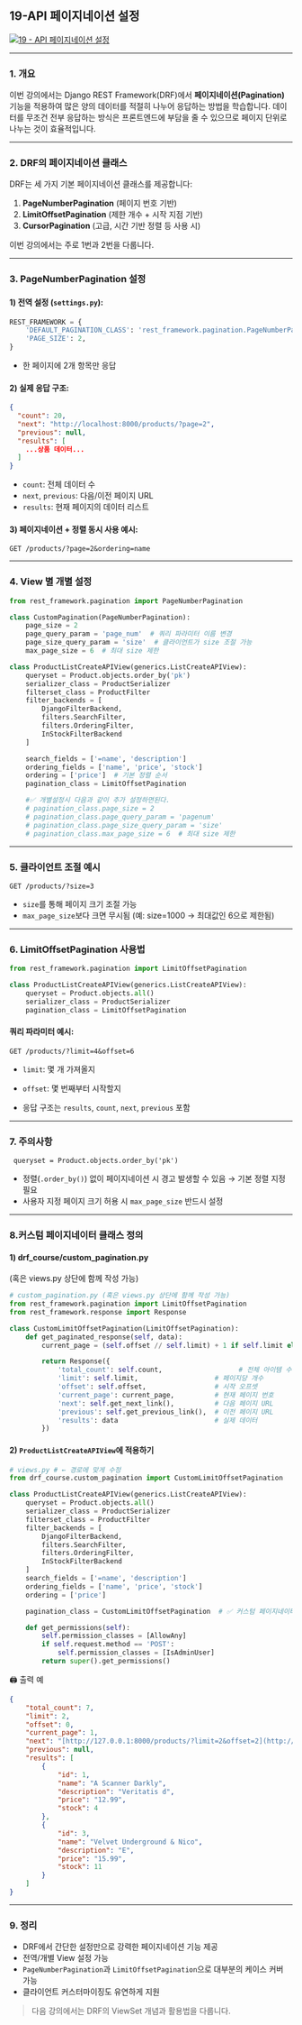 ## 19-API 페이지네이션 설정
[![19 - API 페이지네이션 설정](https://img.youtube.com/vi/sTyMe2R9mzk/0.jpg)](https://youtu.be/sTyMe2R9mzk?list=PL-2EBeDYMIbTLulc9FSoAXhbmXpLq2l5t)




---

### 1. 개요
이번 강의에서는 Django REST Framework(DRF)에서 **페이지네이션(Pagination)** 기능을 적용하여 많은 양의 데이터를 적절히 나누어 응답하는 방법을 학습합니다. 데이터를 무조건 전부 응답하는 방식은 프론트엔드에 부담을 줄 수 있으므로 페이지 단위로 나누는 것이 효율적입니다.

---

### 2. DRF의 페이지네이션 클래스
DRF는 세 가지 기본 페이지네이션 클래스를 제공합니다:

1. **PageNumberPagination** (페이지 번호 기반)
2. **LimitOffsetPagination** (제한 개수 + 시작 지점 기반)
3. **CursorPagination** (고급, 시간 기반 정렬 등 사용 시)

이번 강의에서는 주로 1번과 2번을 다룹니다.

---

### 3. PageNumberPagination 설정

#### 1) 전역 설정 (`settings.py`):
```python
REST_FRAMEWORK = {
    'DEFAULT_PAGINATION_CLASS': 'rest_framework.pagination.PageNumberPagination',
    'PAGE_SIZE': 2,
}
```
- 한 페이지에 2개 항목만 응답


#### 2) 실제 응답 구조:
```json
{
  "count": 20,
  "next": "http://localhost:8000/products/?page=2",
  "previous": null,
  "results": [
    ...상품 데이터...
  ]
}
```

- `count`: 전체 데이터 수
- `next`, `previous`: 다음/이전 페이지 URL
- `results`: 현재 페이지의 데이터 리스트

#### 3) 페이지네이션 + 정렬 동시 사용 예시:
```
GET /products/?page=2&ordering=name
```

---

### 4. View 별 개별 설정
```python
from rest_framework.pagination import PageNumberPagination

class CustomPagination(PageNumberPagination):
    page_size = 2
    page_query_param = 'page_num'  # 쿼리 파라미터 이름 변경
    page_size_query_param = 'size'  # 클라이언트가 size 조절 가능
    max_page_size = 6  # 최대 size 제한
```

```python
class ProductListCreateAPIView(generics.ListCreateAPIView):
    queryset = Product.objects.order_by('pk')
    serializer_class = ProductSerializer
    filterset_class = ProductFilter
    filter_backends = [
        DjangoFilterBackend,
        filters.SearchFilter,
        filters.OrderingFilter,
        InStockFilterBackend
    ]

    search_fields = ['=name', 'description']
    ordering_fields = ['name', 'price', 'stock']
    ordering = ['price']  # 기본 정렬 순서
    pagination_class = LimitOffsetPagination

    #✅ 개별설정시 다음과 같이 추가 설정하면된다.
    # pagination_class.page_size = 2
    # pagination_class.page_query_param = 'pagenum'
    # pagination_class.page_size_query_param = 'size'
    # pagination_class.max_page_size = 6  # 최대 size 제한
```

---


### 5. 클라이언트 조절 예시
```
GET /products/?size=3
```
- `size`를 통해 페이지 크기 조절 가능
- `max_page_size`보다 크면 무시됨 (예: size=1000 → 최대값인 6으로 제한됨)

---

### 6. LimitOffsetPagination 사용법
```python
from rest_framework.pagination import LimitOffsetPagination

class ProductListCreateAPIView(generics.ListCreateAPIView):
    queryset = Product.objects.all()
    serializer_class = ProductSerializer
    pagination_class = LimitOffsetPagination
```

#### 쿼리 파라미터 예시:
```
GET /products/?limit=4&offset=6
```
- `limit`: 몇 개 가져올지
- `offset`: 몇 번째부터 시작할지

- 응답 구조는 `results`, `count`, `next`, `previous` 포함

---

### 7. 주의사항

```
 queryset = Product.objects.order_by('pk')
```
- 정렬(`.order_by()`) 없이 페이지네이션 시 경고 발생할 수 있음 → 기본 정렬 지정 필요
- 사용자 지정 페이지 크기 허용 시 `max_page_size` 반드시 설정


---

### 8.커스텀 페이지네이터 클래스 정의


#### 1) drf_course/custom_pagination.py 
(혹은 views.py 상단에 함께 작성 가능)

```python
# custom_pagination.py (혹은 views.py 상단에 함께 작성 가능)
from rest_framework.pagination import LimitOffsetPagination
from rest_framework.response import Response

class CustomLimitOffsetPagination(LimitOffsetPagination):
    def get_paginated_response(self, data):
        current_page = (self.offset // self.limit) + 1 if self.limit else 1

        return Response({
            'total_count': self.count,                   # 전체 아이템 수
            'limit': self.limit,                   # 페이지당 개수
            'offset': self.offset,                 # 시작 오프셋
            'current_page': current_page,          # 현재 페이지 번호
            'next': self.get_next_link(),          # 다음 페이지 URL
            'previous': self.get_previous_link(),  # 이전 페이지 URL
            'results': data                        # 실제 데이터
        })

```


#### 2) `ProductListCreateAPIView`에 적용하기

```python
# views.py # ← 경로에 맞게 수정
from drf_course.custom_pagination import CustomLimitOffsetPagination 

class ProductListCreateAPIView(generics.ListCreateAPIView):
    queryset = Product.objects.all()
    serializer_class = ProductSerializer
    filterset_class = ProductFilter
    filter_backends = [
        DjangoFilterBackend,
        filters.SearchFilter,
        filters.OrderingFilter,
        InStockFilterBackend
    ]
    search_fields = ['=name', 'description']
    ordering_fields = ['name', 'price', 'stock']
    ordering = ['price']

    pagination_class = CustomLimitOffsetPagination  # ✅ 커스텀 페이지네이터 적용

    def get_permissions(self):
        self.permission_classes = [AllowAny]
        if self.request.method == 'POST':
            self.permission_classes = [IsAdminUser]
        return super().get_permissions()

```


🖨️ 출력 예
```json
{
    "total_count": 7,
    "limit": 2,
    "offset": 0,
    "current_page": 1,
    "next": "[http://127.0.0.1:8000/products/?limit=2&offset=2](http://127.0.0.1:8000/products/?limit=2&offset=2)",
    "previous": null,
    "results": [
        {
            "id": 1,
            "name": "A Scanner Darkly",
            "description": "Veritatis d",
            "price": "12.99",
            "stock": 4
        },
        {
            "id": 3,
            "name": "Velvet Underground & Nico",
            "description": "E",
            "price": "15.99",
            "stock": 11
        }
    ]
}
```



---

### 9. 정리
- DRF에서 간단한 설정만으로 강력한 페이지네이션 기능 제공
- 전역/개별 View 설정 가능
- `PageNumberPagination`과 `LimitOffsetPagination`으로 대부분의 케이스 커버 가능
- 클라이언트 커스터마이징도 유연하게 지원

> 다음 강의에서는 DRF의 ViewSet 개념과 활용법을 다룹니다.

